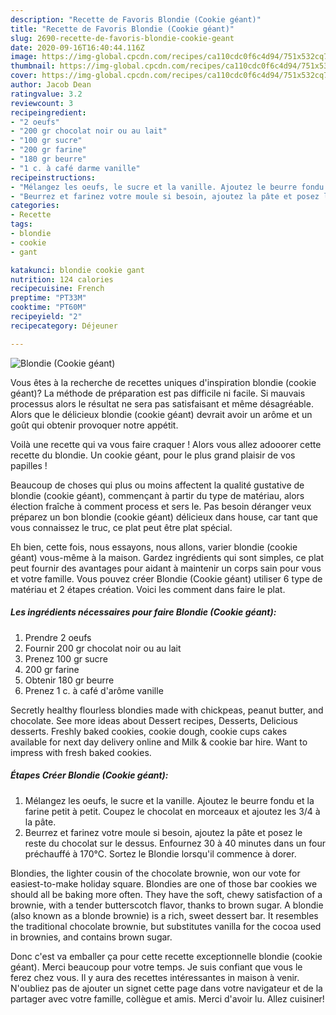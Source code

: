 ```yaml
---
description: "Recette de Favoris Blondie (Cookie géant)"
title: "Recette de Favoris Blondie (Cookie géant)"
slug: 2690-recette-de-favoris-blondie-cookie-geant
date: 2020-09-16T16:40:44.116Z
image: https://img-global.cpcdn.com/recipes/ca110cdc0f6c4d94/751x532cq70/blondie-cookie-geant-photo-principale-de-la-recette.jpg
thumbnail: https://img-global.cpcdn.com/recipes/ca110cdc0f6c4d94/751x532cq70/blondie-cookie-geant-photo-principale-de-la-recette.jpg
cover: https://img-global.cpcdn.com/recipes/ca110cdc0f6c4d94/751x532cq70/blondie-cookie-geant-photo-principale-de-la-recette.jpg
author: Jacob Dean
ratingvalue: 3.2
reviewcount: 3
recipeingredient:
- "2 oeufs"
- "200 gr chocolat noir ou au lait"
- "100 gr sucre"
- "200 gr farine"
- "180 gr beurre"
- "1 c. à café darme vanille"
recipeinstructions:
- "Mélangez les oeufs, le sucre et la vanille. Ajoutez le beurre fondu et la farine petit à petit. Coupez le chocolat en morceaux et ajoutez les 3/4 à la pâte."
- "Beurrez et farinez votre moule si besoin, ajoutez la pâte et posez le reste du chocolat sur le dessus. Enfournez 30 à 40 minutes dans un four préchauffé à 170°C. Sortez le Blondie lorsqu&#39;il commence à dorer."
categories:
- Recette
tags:
- blondie
- cookie
- gant

katakunci: blondie cookie gant 
nutrition: 124 calories
recipecuisine: French
preptime: "PT33M"
cooktime: "PT60M"
recipeyield: "2"
recipecategory: Déjeuner

---
```



![Blondie (Cookie géant)](https://img-global.cpcdn.com/recipes/ca110cdc0f6c4d94/751x532cq70/blondie-cookie-geant-photo-principale-de-la-recette.jpg)

Vous êtes à la recherche de recettes uniques d'inspiration blondie (cookie géant)? La méthode de préparation est pas difficile ni facile. Si mauvais processus alors le résultat ne sera pas satisfaisant et même désagréable. Alors que le délicieux blondie (cookie géant) devrait avoir un arôme et un goût qui obtenir provoquer notre appétit.

Voilà une recette qui va vous faire craquer ! Alors vous allez adooorer cette recette du blondie. Un cookie géant, pour le plus grand plaisir de vos papilles !

Beaucoup de choses qui plus ou moins affectent la qualité gustative de blondie (cookie géant), commençant à partir du type de matériau, alors élection fraîche à comment process et sers le. Pas besoin déranger veux préparez un bon blondie (cookie géant) délicieux dans house, car tant que vous connaissez le truc, ce plat peut être plat spécial.


Eh bien, cette fois, nous essayons, nous allons, varier blondie (cookie géant) vous-même à la maison. Gardez ingrédients qui sont simples, ce plat peut fournir des avantages pour aidant à maintenir un corps sain pour vous et votre famille. Vous pouvez créer Blondie (Cookie géant) utiliser 6 type de matériau et 2 étapes création. Voici les comment dans faire le plat.

<!--inarticleads1-->

##### Les ingrédients nécessaires pour faire Blondie (Cookie géant):

1. Prendre 2 oeufs
1. Fournir 200 gr chocolat noir ou au lait
1. Prenez 100 gr sucre
1.  200 gr farine
1. Obtenir 180 gr beurre
1. Prenez 1 c. à café d&#39;arôme vanille


Secretly healthy flourless blondies made with chickpeas, peanut butter, and chocolate. See more ideas about Dessert recipes, Desserts, Delicious desserts. Freshly baked cookies, cookie dough, cookie cups cakes available for next day delivery online and Milk &amp; cookie bar hire. Want to impress with fresh baked cookies. 

<!--inarticleads2-->

##### Étapes Créer Blondie (Cookie géant):

1. Mélangez les oeufs, le sucre et la vanille. Ajoutez le beurre fondu et la farine petit à petit. Coupez le chocolat en morceaux et ajoutez les 3/4 à la pâte.
1. Beurrez et farinez votre moule si besoin, ajoutez la pâte et posez le reste du chocolat sur le dessus. Enfournez 30 à 40 minutes dans un four préchauffé à 170°C. Sortez le Blondie lorsqu&#39;il commence à dorer.


Blondies, the lighter cousin of the chocolate brownie, won our vote for easiest-to-make holiday square. Blondies are one of those bar cookies we should all be baking more often. They have the soft, chewy satisfaction of a brownie, with a tender butterscotch flavor, thanks to brown sugar. A blondie (also known as a blonde brownie) is a rich, sweet dessert bar. It resembles the traditional chocolate brownie, but substitutes vanilla for the cocoa used in brownies, and contains brown sugar. 


Donc c'est va emballer ça pour cette recette exceptionnelle blondie (cookie géant). Merci beaucoup pour votre temps. Je suis confiant que vous le ferez chez vous. Il y aura des recettes  intéressantes in maison à venir. N'oubliez pas de ajouter un signet cette page dans votre navigateur et de la partager avec votre famille, collègue et amis. Merci d'avoir lu. Allez cuisiner!
